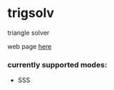 # trigsolv
triangle solver

web page <a href="https://cbskarmory.github.io/trigsolv">here</a>

### currently supported modes:
 - SSS
